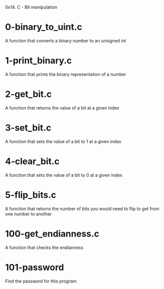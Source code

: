 0x14. C - Bit manipulation

# 0-binary_to_uint.c
A function that converts a binary number to an unsigned int

# 1-print_binary.c
A function that prints the binary representation of a number

# 2-get_bit.c
A function that returns the value of a bit at a given index

# 3-set_bit.c
A function that sets the value of a bit to 1 at a given index

# 4-clear_bit.c
A function that sets the value of a bit to 0 at a given index

# 5-flip_bits.c
A function that returns the number of bits you would need to flip to get from one number to another

# 100-get_endianness.c
A function that checks the endianness

# 101-password
Find the password for this program
